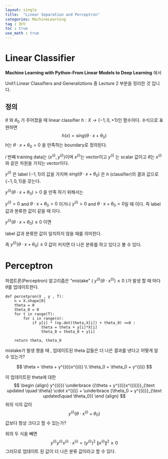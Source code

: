 ```yaml
---
layout: single
title:  "Linear Separation and Perceptron"
categories: MachineLearning
tag : 정리
toc : true
use_math : true
---
```








# Linear Classifier 



**Machine Learning with Python-From Linear Models to Deep Learning** 에서 

Unit1.Linear Classifiers and Generaliztions 중 Lecture 2 부분을 정리한 것 입니다.



## 정의 

$\theta$ 와 $\theta_{0}$ 가 주어졌을 때 linear classifier $h : X \rightarrow \{-1,0,+1\}$인 함수이다. 수식으로 표현하면 
$$
h(x) = sing(\theta \cdot x+\theta_0)
$$
$h$는 $\theta \cdot x+\theta_0 = 0$ 을 만족하는 boundary로 정의된다. 



$i$ 번째 training data는 $(x^{(i)},y^{(i)})$이며 $x^{(i)}$는 vector이고 $y^{(i)}$ 는 scalar 값이고 $\theta$는 $x^{(i)}$와 같은 차원을 가지는 vector이다.

$y^{(i)}$ 은 label $\{-1,1\}$의 값을 가지며  $sing(\theta \cdot x+\theta_0)$ 은 $h$ (classifier)의 결과 값으로 $\{-1,0,1\}$을 갖는다.



 $y^{(i)} ( \theta \cdot x+\theta_0 )>0$  을 만족 하기 위해서는 

$y^{(i)}>0$ and $\theta \cdot x+\theta_0>0$  이거나 $y^{(i)}>0$ and $\theta \cdot x+\theta_0 < 0$일 때 이다. 즉 label 값과  분류한 값이 같을 때 이다.



 $y^{(i)} ( \theta \cdot x+\theta_0 ) \le 0$ 이면

label 값과  분류한 값이 일치하지 않을 때를 의미한다.



즉  $y^{(i)} ( \theta \cdot x+\theta_0 ) \le 0$  값이 커지면 더 나은 분류를 하고 있다고 볼 수 있다.





# Perceptron



퍼셉트론(Perceptron) 알고리즘은 "mistake" (  $y^{(i)}(\theta \cdot x^{(i)}) \le 0$ )가 발생 할 때 마다 $\theta$를 업데이트한다.

```
def percetpron(X , y , T):
    n = X.shape[0]
    theta = 0
    theta_0 = 0
    for t in range(T): 
        for i in range(n):
            if y[i] * (np.dot(theta,X[i]) + theta_0) <=0 :
                theta = theta + y[i]*X[i]
                theta_0 = theta_0 + y[i]
    
    return theta, theta_0
```



mistake가 발생 했을 때 , 업데이트된 theta 값들은 더 나은 결과를 낸다고 어떻게 알 수 있는가?

$$
\theta = \theta + y^{(i)}x^{(i)} \\
\theta_0 = \theta_0 + y^{(i)}
$$


이 업데이트된 theta에 대한 
$$
\begin {align}
y^{(i)}( \underbrace {(\theta + y^{(i)}x^{(i)})}_{\text updated \quad \theta} \cdot x^{(i)} + \underbrace {\theta_0 + y^{(i)}}_{\text updated\quad \theta_0})
\end {align}
$$
위의 식의 값이 
$$
y^{(i)}(\theta \cdot x^{(i)} + \theta_0)
$$
값보다 항상 크다고 할 수 있는가? 

위의 두 식을 빼면 
$$
y^{(i)}y^{(i)}x^{(i)}\cdot x^{(i)} = (y^{(i)})^2\ {\lVert x^{(i)} \rVert}^2 \ge 0 
$$
 그러므로 업데이트 된 값이 더 나은 분류 값이라고 할 수 있다.
